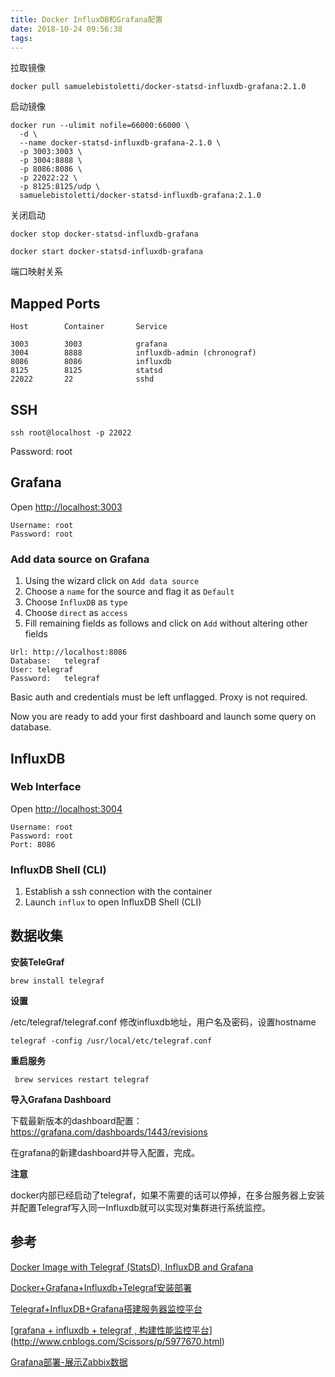 ```yaml
---
title: Docker InfluxDB和Grafana配置
date: 2018-10-24 09:56:38
tags:
---
```




拉取镜像

```shell
docker pull samuelebistoletti/docker-statsd-influxdb-grafana:2.1.0
```

启动镜像

```shell
docker run --ulimit nofile=66000:66000 \
  -d \
  --name docker-statsd-influxdb-grafana-2.1.0 \
  -p 3003:3003 \
  -p 3004:8888 \
  -p 8086:8086 \
  -p 22022:22 \
  -p 8125:8125/udp \
  samuelebistoletti/docker-statsd-influxdb-grafana:2.1.0
```

关闭启动

```shell
docker stop docker-statsd-influxdb-grafana

docker start docker-statsd-influxdb-grafana
```

端口映射关系

## Mapped Ports

```
Host		Container		Service

3003		3003			grafana
3004		8888			influxdb-admin (chronograf)
8086		8086			influxdb
8125		8125			statsd
22022		22              sshd
```

## SSH

```
ssh root@localhost -p 22022
```

Password: root

## Grafana

Open [http://localhost:3003](http://localhost:3003/)

```
Username: root
Password: root 
```

### Add data source on Grafana

1. Using the wizard click on `Add data source`
2. Choose a `name` for the source and flag it as `Default`
3. Choose `InfluxDB` as `type`
4. Choose `direct` as `access`
5. Fill remaining fields as follows and click on `Add` without altering other fields

```
Url: http://localhost:8086
Database:	telegraf
User: telegraf
Password:	telegraf
```

Basic auth and credentials must be left unflagged. Proxy is not required.

Now you are ready to add your first dashboard and launch some query on database.

## InfluxDB

### Web Interface

Open [http://localhost:3004](http://localhost:3004/)

```
Username: root
Password: root
Port: 8086
```

### InfluxDB Shell (CLI)

1. Establish a ssh connection with the container
2. Launch `influx` to open InfluxDB Shell (CLI)

## 数据收集

**安装TeleGraf**

```shell
brew install telegraf
```

**设置**

/etc/telegraf/telegraf.conf
修改influxdb地址，用户名及密码，设置hostname

```
telegraf -config /usr/local/etc/telegraf.conf
```

**重启服务**

```shell
 brew services restart telegraf
```

**导入Grafana Dashboard**

下载最新版本的dashboard配置：
<https://grafana.com/dashboards/1443/revisions>

在grafana的新建dashboard并导入配置，完成。

**注意**

docker内部已经启动了telegraf，如果不需要的话可以停掉，在多台服务器上安装并配置Telegraf写入同一Influxdb就可以实现对集群进行系统监控。

## 参考

[ Docker Image with Telegraf (StatsD), InfluxDB and Grafana](https://github.com/samuelebistoletti/docker-statsd-influxdb-grafana)

[Docker+Grafana+Influxdb+Telegraf安装部署](http://xuqi365.com/2017/08/14/docker-grafana-influxdb-telegraf%E5%AE%89%E8%A3%85%E9%83%A8%E7%BD%B2/)

[Telegraf+InfluxDB+Grafana搭建服务器监控平台](https://blog.csdn.net/w958660278/article/details/80484486)

[[grafana + influxdb + telegraf , 构建性能监控平台](https://www.cnblogs.com/Scissors/p/5977670.html)](http://www.cnblogs.com/Scissors/p/5977670.html)

[Grafana部署-展示Zabbix数据](https://www.jianshu.com/p/d902f8bc59e3)

